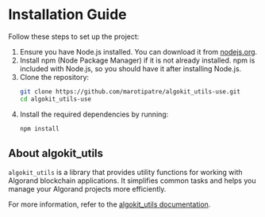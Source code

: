 # Installation Guide

Follow these steps to set up the project:

1. Ensure you have Node.js installed. You can download it from [nodejs.org](https://nodejs.org/).
2. Install npm (Node Package Manager) if it is not already installed. npm is included with Node.js, so you should have it after installing Node.js.
3. Clone the repository:
    ```sh
    git clone https://github.com/marotipatre/algokit_utils-use.git
    cd algokit_utils-use
    ```
4. Install the required dependencies by running:
    ```sh
    npm install
    ```

## About algokit_utils

`algokit_utils` is a library that provides utility functions for working with Algorand blockchain applications. It simplifies common tasks and helps you manage your Algorand projects more efficiently.

For more information, refer to the [algokit_utils documentation]([https://example.com/algokit_utils-docs](https://github.com/algorandfoundation/algokit-utils-ts)).
